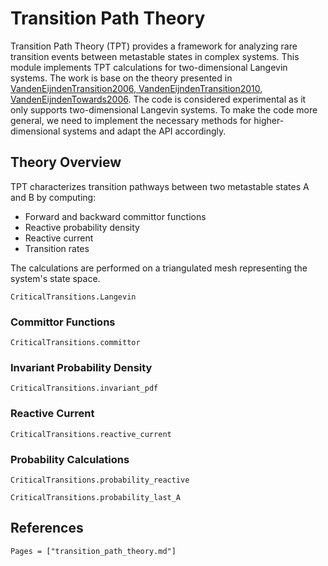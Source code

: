 # Transition Path Theory

Transition Path Theory (TPT) provides a framework for analyzing rare transition events between metastable states in complex systems. This module implements TPT calculations for two-dimensional Langevin systems. The work is base on the theory presented in [VandenEijndenTransition2006, VandenEijndenTransition2010, VandenEijndenTowards2006](@cite).
The code is considered experimental as it only supports two-dimensional Langevin systems. To make the code more general, we need to implement the necessary methods for higher-dimensional systems and adapt the API accordingly.

## Theory Overview

TPT characterizes transition pathways between two metastable states A and B by computing:

- Forward and backward committor functions
- Reactive probability density
- Reactive current
- Transition rates

The calculations are performed on a triangulated mesh representing the system's state space.

```@docs
CriticalTransitions.Langevin
```

### Committor Functions

```@docs
CriticalTransitions.committor
```

### Invariant Probability Density

```@docs
CriticalTransitions.invariant_pdf
```

### Reactive Current

```docs
CriticalTransitions.reactive_current
```

### Probability Calculations

```@docs
CriticalTransitions.probability_reactive
```

```@docs
CriticalTransitions.probability_last_A
```

## References

```@bibliography
Pages = ["transition_path_theory.md"]
```